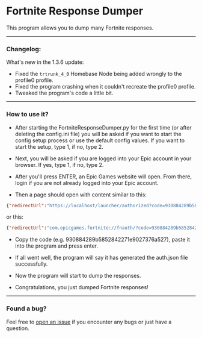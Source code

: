 # Fortnite Response Dumper

This program allows you to dump many Fortnite responses.

---
### Changelog:
What's new in the 1.3.6 update:
- Fixed the ```trtrunk_4_0``` Homebase Node being added wrongly to the profile0 profile.
- Fixed the program crashing when it couldn't recreate the profile0 profile.
- Tweaked the program's code a little bit.
---

### How to use it?

- After starting the FortniteResponseDumper.py for the first time (or after deleting the config.ini file) you will be asked if you want to start the config setup process or use the default config values. If you want to start the setup, type 1, if no, type 2.

- Next, you will be asked if you are logged into your Epic account in your browser. If yes, type 1, if no, type 2.

- After you'll press ENTER, an Epic Games website will open. From there, login if you are not already logged into your Epic account.

- Then a page should open with content similar to this:

```json
{"redirectUrl":"https://localhost/launcher/authorized?code=930884289b5852842271e9027376a527","authorizationCode":"930884289b5852842271e9027376a527","sid":null}
```
or this:
```json
{"redirectUrl":"com.epicgames.fortnite://fnauth/?code=930884289b5852842271e9027376a527","authorizationCode":"930884289b5852842271e9027376a527","sid":null}
```

- Copy the code (e.g. 930884289b5852842271e9027376a527), paste it into the program and press enter.

- If all went well, the program will say it has generated the auth.json file successfully.

- Now the program will start to dump the responses.

- Congratulations, you just dumped Fortnite responses!

---

### Found a bug?
Feel free to [open an issue](https://github.com/PRO100KatYT/FortniteResponseDumper/issues/new "Click here if you want to open an issue.") if you encounter any bugs or just have a question.